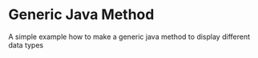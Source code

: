 # Generic Java Method

A simple example how to make a generic java method to display different data types

